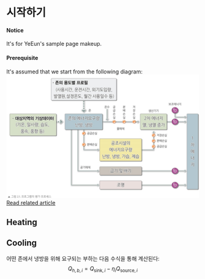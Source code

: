 # 시작하기

#### Notice
It's for YeEun's sample page makeup.

#### Prerequisite
It's assumed that we start from the following diagram:  
![ECO2 assessment process](images/ECO2_assessment_process.png)
[Read related article](http://greenzine.kr/news/article.html?no=22742)

## Heating

## Cooling
어떤 존에서 냉방을 위해 요구되는 부하는 다음 수식을 통해 계산된다:  
$$
Q_{h,b,i} = Q_{\text{sink},i} - \eta_i Q_{\text{source},i} \tag{2-1}
$$
